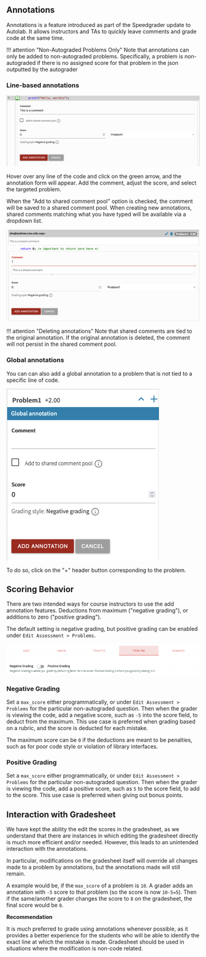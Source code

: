 ## Annotations

Annotations is a feature introduced as part of the Speedgrader update to Autolab. It allows instructors and TAs to quickly leave comments and grade code at the same time. 

!!! attention "Non-Autograded Problems Only"
    Note that annotations can only be added to non-autograded problems. Specifically, a problem is non-autograded if there is no assigned score for that problem in the json outputted by the autograder

### Line-based annotations

![Annotation Form](/images/annotations.png)

Hover over any line of the code and click on the green arrow, and the annotation form will appear. Add the comment, adjust the score, and select the targeted problem.

When the "Add to shared comment pool" option is checked, the comment will be saved to a shared comment pool.
When creating new annotations, shared comments matching what you have typed will be available via a dropdown list.

![Shared Comments](/images/shared_comments.png)

!!! attention "Deleting annotations"
    Note that shared comments are tied to the original annotation. If the original annotation is deleted, the comment will not persist in the shared comment pool.

### Global annotations

You can can also add a global annotation to a problem that is not tied to a specific line of code.

![Global Annotation Form](/images/annotations_global.png)

To do so, click on the "+" header button corresponding to the problem.

## Scoring Behavior

There are two intended ways for course instructors to use the add annotation features. Deductions from maximum ("negative grading"), or additions to zero ("positive grading").

The default setting is negative grading, but positive grading can be enabled under `Edit Assessment > Problems`.

![Positive Grading](/images/positive_grading.png)

### Negative Grading

Set a `max_score` either programmatically, or under `Edit Assessment > Problems` for the particular non-autograded question. Then when the grader is viewing the code, add a negative score, such as `-5` into the score field, to deduct from the maximum. This use case is preferred when grading based on a rubric, and the score is deducted for each mistake.

The maximum score can be `0` if the deductions are meant to be penalties, such as for poor code style or violation of library interfaces.

### Positive Grading

Set a `max_score` either programmatically, or under `Edit Assessment > Problems` for the particular non-autograded question. Then when the grader is viewing the code, add a positive score, such as `5` to the score field, to add to the score. This use case is preferred when giving out bonus points.

## Interaction with Gradesheet

We have kept the ability the edit the scores in the gradesheet, as we understand that there are instances in which editing the gradesheet directly is much more efficient and/or needed. However, this leads to an unintended interaction with the annotations.

In particular, modifications on the gradesheet itself will override all changes made to a problem by annotations, but the annotations made will still remain. 

A example would be, if the `max_score` of a problem is `10`. A grader adds an annotation with `-5` score to that problem (so the score is now `10-5=5`). Then if the same/another grader changes the score to `8` on the gradesheet, the final score would be `8`.

**Recommendation**

It is much preferred to grade using annotations whenever possible,
as it provides a better experience for the students who will be able to identify the exact line at which the mistake is made. Gradesheet should be used in situations where the modification is non-code related.